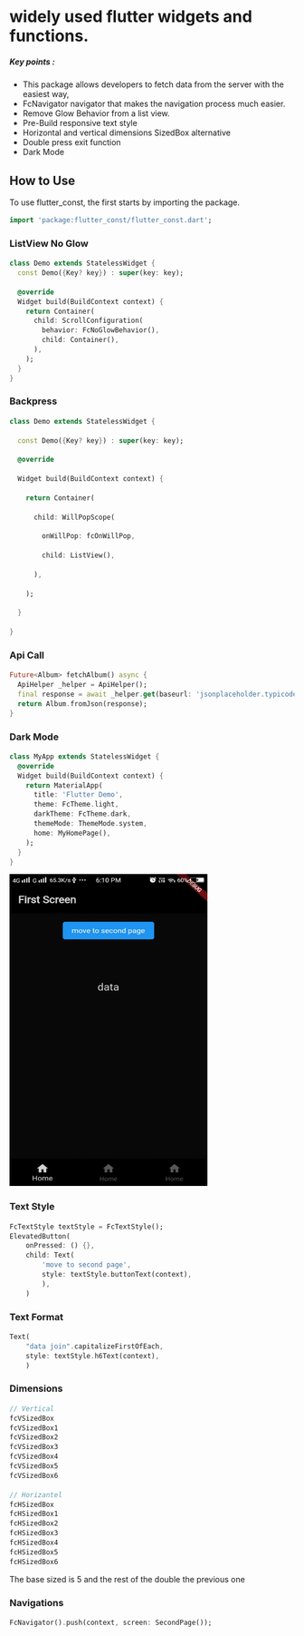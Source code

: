 # widely used flutter widgets and functions.

##### Key points :
  - This package allows developers to fetch data from the server with the easiest way,
  - FcNavigator navigator that makes the navigation process much easier.
  - Remove Glow Behavior from a list view.
  - Pre-Build responsive text style
  - Horizontal and vertical dimensions SizedBox alternative
  - Double press exit function
  - Dark Mode 

## How to Use 

To use flutter_const, the first starts by importing the package.
```dart
import 'package:flutter_const/flutter_const.dart';
```

### ListView No Glow

```dart
class Demo extends StatelessWidget {
  const Demo({Key? key}) : super(key: key);

  @override
  Widget build(BuildContext context) {
    return Container(
      child: ScrollConfiguration(
        behavior: FcNoGlowBehavior(),
        child: Container(),
      ),
    );
  }
}
```

### Backpress
```dart
class Demo extends StatelessWidget {

  const Demo({Key? key}) : super(key: key);

  @override

  Widget build(BuildContext context) {

    return Container(

      child: WillPopScope(

        onWillPop: fcOnWillPop,

        child: ListView(),

      ),

    );

  }

}
```

### Api Call
```dart
Future<Album> fetchAlbum() async {
  ApiHelper _helper = ApiHelper();
  final response = await _helper.get(baseurl: 'jsonplaceholder.typicode.com', url: 'albums/2');
  return Album.fromJson(response);
}
```

### Dark Mode
```dart
class MyApp extends StatelessWidget {
  @override
  Widget build(BuildContext context) {
    return MaterialApp(
      title: 'Flutter Demo',
      theme: FcTheme.light,
      darkTheme: FcTheme.dark,
      themeMode: ThemeMode.system,
      home: MyHomePage(),
    );
  }
}
```

[comment]: <> (![Dark Mode]&#40;assets/darkmode.gif&#41;)
<img src="assets/darkmode.gif" width="350" height="550"/>




### Text Style
```dart 
FcTextStyle textStyle = FcTextStyle();
ElevatedButton(
    onPressed: () {},
    child: Text(
        'move to second page',
        style: textStyle.buttonText(context),
        ),
    )
```

### Text Format
```dart 
Text(
    "data join".capitalizeFirstOfEach,
    style: textStyle.h6Text(context),
    )
```

### Dimensions
```dart 
// Vertical
fcVSizedBox 
fcVSizedBox1
fcVSizedBox2
fcVSizedBox3
fcVSizedBox4
fcVSizedBox5
fcVSizedBox6

// Horizantel
fcHSizedBox 
fcHSizedBox1
fcHSizedBox2
fcHSizedBox3
fcHSizedBox4
fcHSizedBox5
fcHSizedBox6
```
The base sized is 5 and the rest of the double the previous one

### Navigations
```dart 
FcNavigator().push(context, screen: SecondPage());
```
